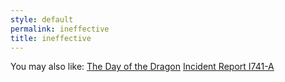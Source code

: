 ```yaml
---
style: default
permalink: ineffective
title: ineffective
---
```

You may also like:
[The Day of the Dragon](http://scp-wiki.net/the-day-of-the-dragon)
[Incident Report I741-A](http://scp-wiki.net/incident-report-i741-a)